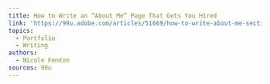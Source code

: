 ```yaml
---
title: How to Write an “About Me” Page That Gets You Hired
link: 'https://99u.adobe.com/articles/51669/how-to-write-about-me-section'
topics:
  - Portfolio
  - Writing
authors:
  - Nicole Fenton
sources: 99u
---
```



